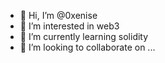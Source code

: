 - 👋 Hi, I’m @0xenise
- 👀 I’m interested in web3
- 🌱 I’m currently learning solidity
- 💞️ I’m looking to collaborate on ...

<!---
0xenise/0xenise is a ✨ special ✨ repository because its `README.md` (this file) appears on your GitHub profile.
You can click the Preview link to take a look at your changes.
--->
